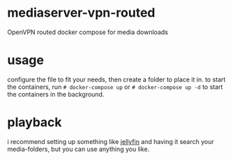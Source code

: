 # mediaserver-vpn-routed
OpenVPN routed docker compose for media downloads

# usage
configure the file to fit your needs, then create a folder to place it in.
to start the containers, run `# docker-compose up` or `# docker-compose up -d` to start the containers in the background.

# playback
i recommend setting up something like [jellyfin](https://jellyfin.org/) and having it search your media-folders, but you can use anything you like.
